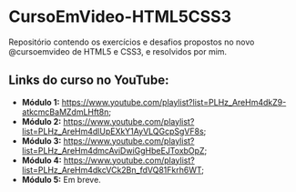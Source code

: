 # CursoEmVideo-HTML5CSS3
 Repositório contendo os exercícios e desafios propostos no novo @cursoemvideo de HTML5 e CSS3, e resolvidos por mim.
 
 ## Links do curso no YouTube:
 * **Módulo 1:** https://www.youtube.com/playlist?list=PLHz_AreHm4dkZ9-atkcmcBaMZdmLHft8n;
 * **Módulo 2:** https://www.youtube.com/playlist?list=PLHz_AreHm4dlUpEXkY1AyVLQGcpSgVF8s;
 * **Módulo 3:** https://www.youtube.com/playlist?list=PLHz_AreHm4dmcAviDwiGgHbeEJToxbOpZ;
 * **Módulo 4:** https://www.youtube.com/playlist?list=PLHz_AreHm4dkcVCk2Bn_fdVQ81Fkrh6WT;
 * **Módulo 5:** Em breve.

